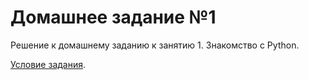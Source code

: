# Домашнее задание №1

Решение к домашнему заданию к занятию 1. Знакомство с Python.

<a href='https://github.com/netology-code/pyfree-homeworks/blob/main/homeworks/1.md'>Условие задания</a>.